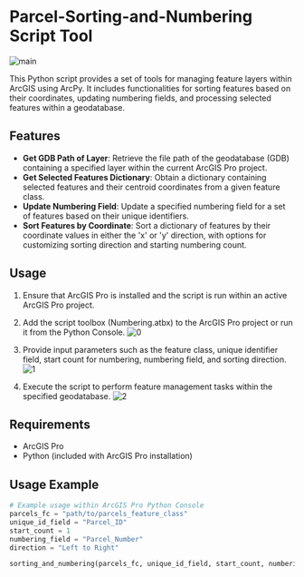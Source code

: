 # Parcel-Sorting-and-Numbering Script Tool
![main](https://github.com/Eng-Moka/Parcel-Sorting-and-Numbering/assets/132586649/9fb84a7a-876b-4696-af25-d67f70a33e62)

This Python script provides a set of tools for managing feature layers within ArcGIS using ArcPy.
It includes functionalities for sorting features based on their coordinates, updating numbering fields,
and processing selected features within a geodatabase.

## Features

- **Get GDB Path of Layer**: Retrieve the file path of the geodatabase (GDB) containing a specified layer within the current ArcGIS Pro project.
- **Get Selected Features Dictionary**: Obtain a dictionary containing selected features and their centroid coordinates from a given feature class.
- **Update Numbering Field**: Update a specified numbering field for a set of features based on their unique identifiers.
- **Sort Features by Coordinate**: Sort a dictionary of features by their coordinate values in either the 'x' or 'y' direction, with options for customizing sorting direction and starting numbering count.

## Usage

1. Ensure that ArcGIS Pro is installed and the script is run within an active ArcGIS Pro project.
2. Add the script toolbox (Numbering.atbx) to the ArcGIS Pro project or run it from the Python Console.
![0](https://github.com/Eng-Moka/Parcel-Sorting-and-Numbering/assets/132586649/04a92be6-3b52-4735-9efc-1d1371c964e8)

3. Provide input parameters such as the feature class, unique identifier field, start count for numbering, numbering field, and sorting direction.
![1](https://github.com/Eng-Moka/Parcel-Sorting-and-Numbering/assets/132586649/fa06389d-9a4f-4604-8c42-b3c18a4b1f97)

4. Execute the script to perform feature management tasks within the specified geodatabase.
![2](https://github.com/Eng-Moka/Parcel-Sorting-and-Numbering/assets/132586649/867a879a-9cdb-414c-9072-59ec8796a269)

## Requirements

- ArcGIS Pro
- Python (included with ArcGIS Pro installation)

## Usage Example

```python
# Example usage within ArcGIS Pro Python Console
parcels_fc = "path/to/parcels_feature_class"
unique_id_field = "Parcel_ID"
start_count = 1
numbering_field = "Parcel_Number"
direction = "Left to Right"

sorting_and_numbering(parcels_fc, unique_id_field, start_count, numbering_field, direction)
